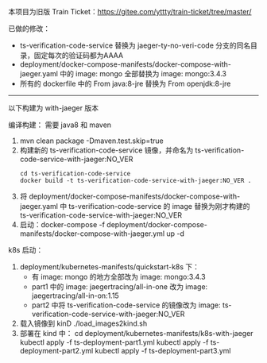 本项目为旧版 Train Ticket：https://gitee.com/yttty/train-ticket/tree/master/

已做的修改：
- ts-verification-code-service 替换为 jaeger-ty-no-veri-code 分支的同名目录，固定每次的验证码都为AAAA
- deployment/docker-compose-manifests/docker-compose-with-jaeger.yaml 中的 image: mongo 全部替换为 image: mongo:3.4.3
- 所有的 dockerfile 中的 From java:8-jre 替换为 From openjdk:8-jre 

---
以下构建为 with-jaeger 版本

编译构建：
需要 java8 和 maven
1. mvn clean package -Dmaven.test.skip=true
2. 构建新的 ts-verification-code-service 镜像，并命名为 ts-verification-code-service-with-jaeger:NO_VER
    ```
    cd ts-verification-code-service
    docker build -t ts-verification-code-service-with-jaeger:NO_VER .
    ```
3. 将 deployment/docker-compose-manifests/docker-compose-with-jaeger.yaml 中 ts-verification-code-service 的 image 替换为刚才构建的 ts-verification-code-service-with-jaeger:NO_VER
4. 启动：docker-compose -f deployment/docker-compose-manifests/docker-compose-with-jaeger.yml up -d

k8s 启动：
1. deployment/kubernetes-manifests/quickstart-k8s 下：
    - 有 image: mongo 的地方全部改为 image: mongo:3.4.3
    - part1 中的 image: jaegertracing/all-in-one 改为 image: jaegertracing/all-in-on:1.15
    - part2 中将 ts-verification-code-service 的镜像改为 image: ts-verification-code-service-with-jaeger:NO_VER
2. 载入镜像到 kinD
    ./load_images2kind.sh
3. 部署在 kind 中： 
    cd deployment/kubernetes-manifests/k8s-with-jaeger
    kubectl apply -f ts-deployment-part1.yml
    kubectl apply -f ts-deployment-part2.yml
    kubectl apply -f ts-deployment-part3.yml